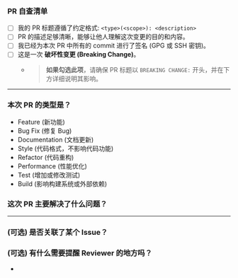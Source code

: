 ### PR 自查清单

- [ ] 我的 PR 标题遵循了约定格式: `<type>(<scope>): <description>`
- [ ] PR 的描述足够清晰，能够让他人理解这次变更的目的和内容。
- [ ] 我已经为本次 PR 中所有的 commit 进行了签名 (GPG 或 SSH 密钥)。
- [ ] 这是一次 **破坏性变更 (Breaking Change)**。
  - > **如果勾选此项**，请确保 PR 标题以 `BREAKING CHANGE:` 开头，并在下方详细说明其影响。

---

### 本次 PR 的类型是？

- Feature (新功能)
- Bug Fix (修复 Bug)
- Documentation (文档更新)
- Style (代码格式，不影响代码功能)
- Refactor (代码重构)
- Performance (性能优化)
- Test (增加或修改测试)
- Build (影响构建系统或外部依赖)

### 这次 PR 主要解决了什么问题？

---

### (可选) 是否关联了某个 Issue？

### (可选) 有什么需要提醒 Reviewer 的地方吗？

- 
